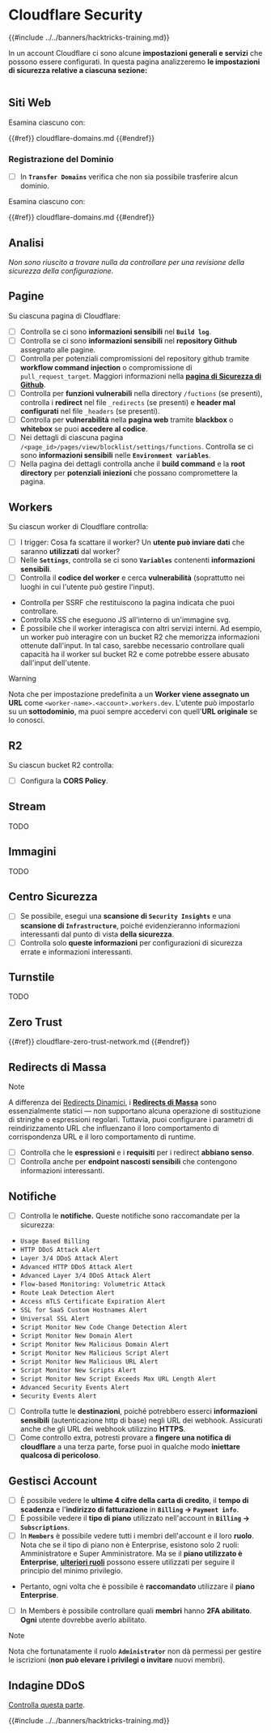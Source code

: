 # Cloudflare Security

{{#include ../../banners/hacktricks-training.md}}

In un account Cloudflare ci sono alcune **impostazioni generali e servizi** che possono essere configurati. In questa pagina analizzeremo **le impostazioni di sicurezza relative a ciascuna sezione:**

<figure><img src="../../images/image (117).png" alt=""><figcaption></figcaption></figure>

## Siti Web

Esamina ciascuno con:

{{#ref}}
cloudflare-domains.md
{{#endref}}

### Registrazione del Dominio

- [ ] In **`Transfer Domains`** verifica che non sia possibile trasferire alcun dominio.

Esamina ciascuno con:

{{#ref}}
cloudflare-domains.md
{{#endref}}

## Analisi

_Non sono riuscito a trovare nulla da controllare per una revisione della sicurezza della configurazione._

## Pagine

Su ciascuna pagina di Cloudflare:

- [ ] Controlla se ci sono **informazioni sensibili** nel **`Build log`**.
- [ ] Controlla se ci sono **informazioni sensibili** nel **repository Github** assegnato alle pagine.
- [ ] Controlla per potenziali compromissioni del repository github tramite **workflow command injection** o compromissione di `pull_request_target`. Maggiori informazioni nella [**pagina di Sicurezza di Github**](../github-security/).
- [ ] Controlla per **funzioni vulnerabili** nella directory `/fuctions` (se presenti), controlla i **redirect** nel file `_redirects` (se presenti) e **header mal configurati** nel file `_headers` (se presenti).
- [ ] Controlla per **vulnerabilità** nella **pagina web** tramite **blackbox** o **whitebox** se puoi **accedere al codice**.
- [ ] Nei dettagli di ciascuna pagina `/<page_id>/pages/view/blocklist/settings/functions`. Controlla se ci sono **informazioni sensibili** nelle **`Environment variables`**.
- [ ] Nella pagina dei dettagli controlla anche il **build command** e la **root directory** per **potenziali iniezioni** che possano compromettere la pagina.

## **Workers**

Su ciascun worker di Cloudflare controlla:

- [ ] I trigger: Cosa fa scattare il worker? Un **utente può inviare dati** che saranno **utilizzati** dal worker?
- [ ] Nelle **`Settings`**, controlla se ci sono **`Variables`** contenenti **informazioni sensibili**.
- [ ] Controlla il **codice del worker** e cerca **vulnerabilità** (soprattutto nei luoghi in cui l'utente può gestire l'input).
- Controlla per SSRF che restituiscono la pagina indicata che puoi controllare.
- Controlla XSS che eseguono JS all'interno di un'immagine svg.
- È possibile che il worker interagisca con altri servizi interni. Ad esempio, un worker può interagire con un bucket R2 che memorizza informazioni ottenute dall'input. In tal caso, sarebbe necessario controllare quali capacità ha il worker sul bucket R2 e come potrebbe essere abusato dall'input dell'utente.

> [!WARNING]
> Nota che per impostazione predefinita a un **Worker viene assegnato un URL** come `<worker-name>.<account>.workers.dev`. L'utente può impostarlo su un **sottodominio**, ma puoi sempre accedervi con quell'**URL originale** se lo conosci.

## R2

Su ciascun bucket R2 controlla:

- [ ] Configura la **CORS Policy**.

## Stream

TODO

## Immagini

TODO

## Centro Sicurezza

- [ ] Se possibile, esegui una **scansione di `Security Insights`** e una **scansione di `Infrastructure`**, poiché evidenzieranno informazioni interessanti dal punto di vista **della sicurezza**.
- [ ] Controlla solo **queste informazioni** per configurazioni di sicurezza errate e informazioni interessanti.

## Turnstile

TODO

## **Zero Trust**

{{#ref}}
cloudflare-zero-trust-network.md
{{#endref}}

## Redirects di Massa

> [!NOTE]
> A differenza dei [Redirects Dinamici](https://developers.cloudflare.com/rules/url-forwarding/dynamic-redirects/), i [**Redirects di Massa**](https://developers.cloudflare.com/rules/url-forwarding/bulk-redirects/) sono essenzialmente statici — non supportano alcuna operazione di sostituzione di stringhe o espressioni regolari. Tuttavia, puoi configurare i parametri di reindirizzamento URL che influenzano il loro comportamento di corrispondenza URL e il loro comportamento di runtime.

- [ ] Controlla che le **espressioni** e i **requisiti** per i redirect **abbiano senso**.
- [ ] Controlla anche per **endpoint nascosti sensibili** che contengono informazioni interessanti.

## Notifiche

- [ ] Controlla le **notifiche.** Queste notifiche sono raccomandate per la sicurezza:
- `Usage Based Billing`
- `HTTP DDoS Attack Alert`
- `Layer 3/4 DDoS Attack Alert`
- `Advanced HTTP DDoS Attack Alert`
- `Advanced Layer 3/4 DDoS Attack Alert`
- `Flow-based Monitoring: Volumetric Attack`
- `Route Leak Detection Alert`
- `Access mTLS Certificate Expiration Alert`
- `SSL for SaaS Custom Hostnames Alert`
- `Universal SSL Alert`
- `Script Monitor New Code Change Detection Alert`
- `Script Monitor New Domain Alert`
- `Script Monitor New Malicious Domain Alert`
- `Script Monitor New Malicious Script Alert`
- `Script Monitor New Malicious URL Alert`
- `Script Monitor New Scripts Alert`
- `Script Monitor New Script Exceeds Max URL Length Alert`
- `Advanced Security Events Alert`
- `Security Events Alert`
- [ ] Controlla tutte le **destinazioni**, poiché potrebbero esserci **informazioni sensibili** (autenticazione http di base) negli URL dei webhook. Assicurati anche che gli URL dei webhook utilizzino **HTTPS**.
- [ ] Come controllo extra, potresti provare a **fingere una notifica di cloudflare** a una terza parte, forse puoi in qualche modo **iniettare qualcosa di pericoloso**.

## Gestisci Account

- [ ] È possibile vedere le **ultime 4 cifre della carta di credito**, il **tempo di scadenza** e l'**indirizzo di fatturazione** in **`Billing` -> `Payment info`**.
- [ ] È possibile vedere il **tipo di piano** utilizzato nell'account in **`Billing` -> `Subscriptions`**.
- [ ] In **`Members`** è possibile vedere tutti i membri dell'account e il loro **ruolo**. Nota che se il tipo di piano non è Enterprise, esistono solo 2 ruoli: Amministratore e Super Amministratore. Ma se il **piano utilizzato è Enterprise**, [**ulteriori ruoli**](https://developers.cloudflare.com/fundamentals/account-and-billing/account-setup/account-roles/) possono essere utilizzati per seguire il principio del minimo privilegio.
- Pertanto, ogni volta che è possibile è **raccomandato** utilizzare il **piano Enterprise**.
- [ ] In Members è possibile controllare quali **membri** hanno **2FA abilitato**. **Ogni** utente dovrebbe averlo abilitato.

> [!NOTE]
> Nota che fortunatamente il ruolo **`Administrator`** non dà permessi per gestire le iscrizioni (**non può elevare i privilegi o invitare** nuovi membri).

## Indagine DDoS

[Controlla questa parte](cloudflare-domains.md#cloudflare-ddos-protection).

{{#include ../../banners/hacktricks-training.md}}
